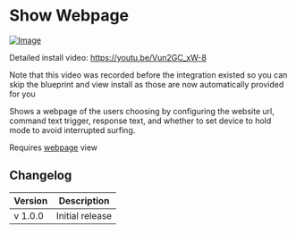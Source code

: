 # Show Webpage

[![Image](https://img.youtube.com/vi/Vun2GC_xW-8/mqdefault.jpg)](https://www.youtube.com/watch?v=Vun2GC_xW-8)

Detailed install video:
https://youtu.be/Vun2GC_xW-8

Note that this video was recorded before the integration existed so you can skip the blueprint and view install as those are now automatically provided for you

Shows a webpage of the users choosing by configuring the website url, command text trigger, response text, and whether to set device to hold mode to avoid interrupted surfing.

Requires [webpage](../views/webpage) view

## Changelog

| Version | Description     |
| ------- | --------------- |
| v 1.0.0 | Initial release |
